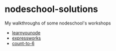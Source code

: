 # nodeschool-solutions

My walkthroughs of some nodeschool's workshops

* [learnyounode](https://github.com/workshopper/learnyounode)
* [expressworks](https://github.com/azat-co/expressworks)
* [count-to-6](https://github.com/domenic/count-to-6)